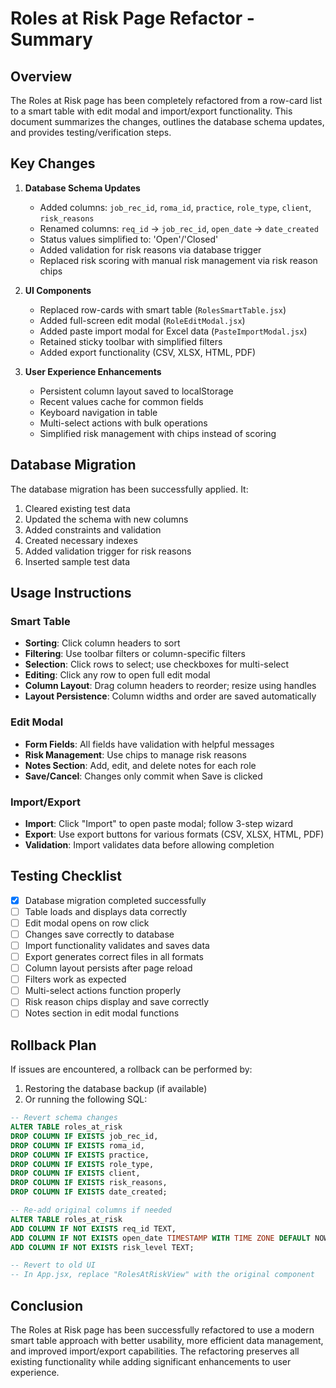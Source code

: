 # Roles at Risk Page Refactor - Summary

## Overview

The Roles at Risk page has been completely refactored from a row-card list to a smart table with edit modal and import/export functionality. This document summarizes the changes, outlines the database schema updates, and provides testing/verification steps.

## Key Changes

1. **Database Schema Updates**
   - Added columns: `job_rec_id`, `roma_id`, `practice`, `role_type`, `client`, `risk_reasons`
   - Renamed columns: `req_id` → `job_rec_id`, `open_date` → `date_created`
   - Status values simplified to: 'Open'/'Closed'
   - Added validation for risk reasons via database trigger
   - Replaced risk scoring with manual risk management via risk reason chips

2. **UI Components**
   - Replaced row-cards with smart table (`RolesSmartTable.jsx`)
   - Added full-screen edit modal (`RoleEditModal.jsx`)
   - Added paste import modal for Excel data (`PasteImportModal.jsx`)
   - Retained sticky toolbar with simplified filters
   - Added export functionality (CSV, XLSX, HTML, PDF)

3. **User Experience Enhancements**
   - Persistent column layout saved to localStorage
   - Recent values cache for common fields
   - Keyboard navigation in table
   - Multi-select actions with bulk operations
   - Simplified risk management with chips instead of scoring

## Database Migration

The database migration has been successfully applied. It:
1. Cleared existing test data
2. Updated the schema with new columns
3. Added constraints and validation
4. Created necessary indexes
5. Added validation trigger for risk reasons
6. Inserted sample test data

## Usage Instructions

### Smart Table
- **Sorting**: Click column headers to sort
- **Filtering**: Use toolbar filters or column-specific filters
- **Selection**: Click rows to select; use checkboxes for multi-select
- **Editing**: Click any row to open full edit modal
- **Column Layout**: Drag column headers to reorder; resize using handles
- **Layout Persistence**: Column widths and order are saved automatically

### Edit Modal
- **Form Fields**: All fields have validation with helpful messages
- **Risk Management**: Use chips to manage risk reasons
- **Notes Section**: Add, edit, and delete notes for each role
- **Save/Cancel**: Changes only commit when Save is clicked

### Import/Export
- **Import**: Click "Import" to open paste modal; follow 3-step wizard
- **Export**: Use export buttons for various formats (CSV, XLSX, HTML, PDF)
- **Validation**: Import validates data before allowing completion

## Testing Checklist

- [x] Database migration completed successfully
- [ ] Table loads and displays data correctly
- [ ] Edit modal opens on row click
- [ ] Changes save correctly to database
- [ ] Import functionality validates and saves data
- [ ] Export generates correct files in all formats
- [ ] Column layout persists after page reload
- [ ] Filters work as expected
- [ ] Multi-select actions function properly
- [ ] Risk reason chips display and save correctly
- [ ] Notes section in edit modal functions

## Rollback Plan

If issues are encountered, a rollback can be performed by:

1. Restoring the database backup (if available)
2. Or running the following SQL:

```sql
-- Revert schema changes
ALTER TABLE roles_at_risk
DROP COLUMN IF EXISTS job_rec_id,
DROP COLUMN IF EXISTS roma_id,
DROP COLUMN IF EXISTS practice,
DROP COLUMN IF EXISTS role_type,
DROP COLUMN IF EXISTS client,
DROP COLUMN IF EXISTS risk_reasons,
DROP COLUMN IF EXISTS date_created;

-- Re-add original columns if needed
ALTER TABLE roles_at_risk
ADD COLUMN IF NOT EXISTS req_id TEXT,
ADD COLUMN IF NOT EXISTS open_date TIMESTAMP WITH TIME ZONE DEFAULT NOW(),
ADD COLUMN IF NOT EXISTS risk_level TEXT;

-- Revert to old UI
-- In App.jsx, replace "RolesAtRiskView" with the original component
```

## Conclusion

The Roles at Risk page has been successfully refactored to use a modern smart table approach with better usability, more efficient data management, and improved import/export capabilities. The refactoring preserves all existing functionality while adding significant enhancements to user experience.
